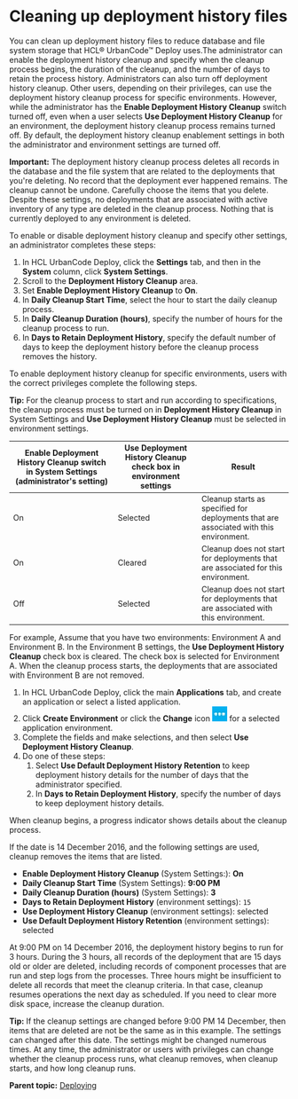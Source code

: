 # Cleaning up deployment history files

You can clean up deployment history files to reduce database and file system storage that HCL® UrbanCode™ Deploy uses.The administrator can enable the deployment history cleanup and specify when the cleanup process begins, the duration of the cleanup, and the number of days to retain the process history. Administrators can also turn off deployment history cleanup. Other users, depending on their privileges, can use the deployment history cleanup process for specific environments. However, while the administrator has the **Enable Deployment History Cleanup** switch turned off, even when a user selects **Use Deployment History Cleanup** for an environment, the deployment history cleanup process remains turned off. By default, the deployment history cleanup enablement settings in both the administrator and environment settings are turned off.

**Important:** The deployment history cleanup process deletes all records in the database and the file system that are related to the deployments that you're deleting. No record that the deployment ever happened remains. The cleanup cannot be undone. Carefully choose the items that you delete. Despite these settings, no deployments that are associated with active inventory of any type are deleted in the cleanup process. Nothing that is currently deployed to any environment is deleted.

To enable or disable deployment history cleanup and specify other settings, an administrator completes these steps:

1.  In HCL UrbanCode Deploy, click the **Settings** tab, and then in the **System** column, click **System Settings**.
2.  Scroll to the **Deployment History Cleanup** area.
3.  Set **Enable Deployment History Cleanup** to **On**.
4.  In **Daily Cleanup Start Time**, select the hour to start the daily cleanup process.
5.  In **Daily Cleanup Duration \(hours\)**, specify the number of hours for the cleanup process to run.
6.  In **Days to Retain Deployment History**, specify the default number of days to keep the deployment history before the cleanup process removes the history.

To enable deployment history cleanup for specific environments, users with the correct privileges complete the following steps.

**Tip:** For the cleanup process to start and run according to specifications, the cleanup process must be turned on in **Deployment History Cleanup** in System Settings and **Use Deployment History Cleanup** must be selected in environment settings.

|**Enable Deployment History Cleanup** switch in System Settings \(administrator's setting\)|**Use Deployment History Cleanup** check box in environment settings|Result|
|-------------------------------------------------------------------------------------------|--------------------------------------------------------------------|------|
|On|Selected|Cleanup starts as specified for deployments that are associated with this environment.|
|On|Cleared|Cleanup does not start for deployments that are associated for this environment.|
|Off|Selected|Cleanup does not start for deployments that are associated with this environment.|

For example, Assume that you have two environments: Environment A and Environment B. In the Environment B settings, the **Use Deployment History Cleanup** check box is cleared. The check box is selected for Environment A. When the cleanup process starts, the deployments that are associated with Environment B are not removed.

1.  In HCL UrbanCode Deploy, click the main **Applications** tab, and create an application or select a listed application.
2.  Click **Create Environment** or click the **Change** icon ![](../images/change.jpg) for a selected application environment.
3.  Complete the fields and make selections, and then select **Use Deployment History Cleanup**.
4.  Do one of these steps:
    1.  Select **Use Default Deployment History Retention** to keep deployment history details for the number of days that the administrator specified.
    2.  In **Days to Retain Deployment History**, specify the number of days to keep deployment history details.

When cleanup begins, a progress indicator shows details about the cleanup process.

If the date is 14 December 2016, and the following settings are used, cleanup removes the items that are listed.

-   **Enable Deployment History Cleanup** \(System Settings:\): **On**
-   **Daily Cleanup Start Time** \(System Settings\): **9:00 PM**
-   **Daily Cleanup Duration \(hours\)** \(System Settings\): **3**
-   **Days to Retain Deployment History** \(environment settings\): `15`
-   **Use Deployment History Cleanup** \(environment settings\): selected
-   **Use Default Deployment History Retention** \(environment settings\): selected

At 9:00 PM on 14 December 2016, the deployment history begins to run for 3 hours. During the 3 hours, all records of the deployment that are 15 days old or older are deleted, including records of component processes that are run and step logs from the processes. Three hours might be insufficient to delete all records that meet the cleanup criteria. In that case, cleanup resumes operations the next day as scheduled. If you need to clear more disk space, increase the cleanup duration.

**Tip:** If the cleanup settings are changed before 9:00 PM 14 December, then items that are deleted are not be the same as in this example. The settings can changed after this date. The settings might be changed numerous times. At any time, the administrator or users with privileges can change whether the cleanup process runs, what cleanup removes, when cleanup starts, and how long cleanup runs.

**Parent topic:** [Deploying](../topics/deployment_ov.md)

